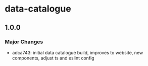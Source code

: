 # data-catalogue

## 1.0.0
### Major Changes

- adca743: initial data catalogue build, improves to website, new components, adjust ts and eslint config
